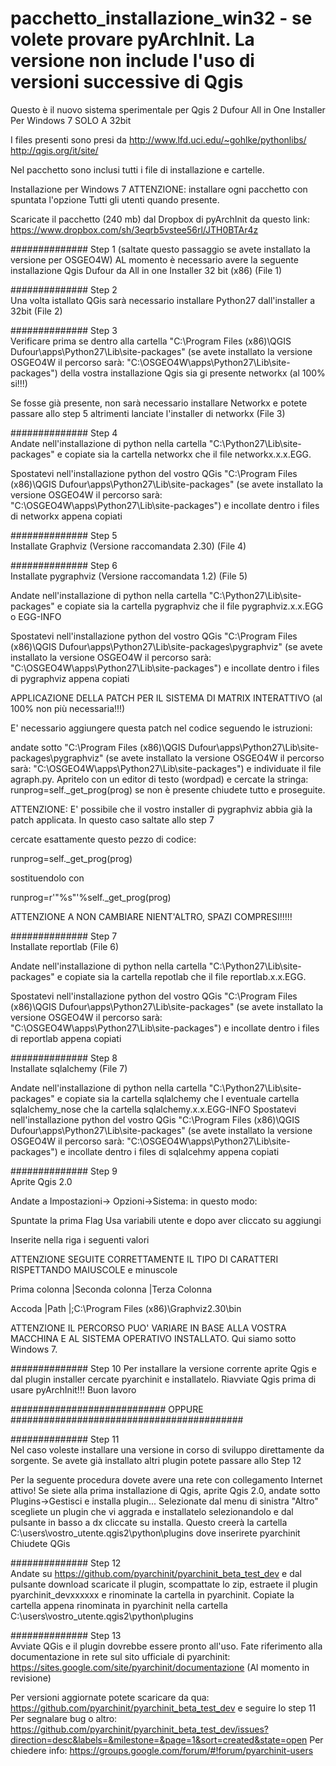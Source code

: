 pacchetto_installazione_win32 - se volete provare pyArchInit. La versione non include l'uso di versioni successive di Qgis
=============================
Questo è il nuovo sistema sperimentale per Qgis 2 Dufour All in One Installer Per Windows 7 SOLO A 32bit



I files presenti sono presi da
http://www.lfd.uci.edu/~gohlke/pythonlibs/
http://qgis.org/it/site/

Nel pacchetto sono inclusi tutti i file di installazione e cartelle.

Installazione per Windows 7
ATTENZIONE: installare ogni pacchetto con spuntata l'opzione Tutti gli utenti quando presente.

Scaricate il pacchetto (240 mb) dal Dropbox di pyArchInit da questo link: https://www.dropbox.com/sh/3eqrb5vstee56rl/JTH0BTAr4z


##############   Step 1   (saltate questo passaggio se avete installato la versione per OSGEO4W)
AL momento è  necessario avere la seguente installazione
Qgis Dufour da All in one Installer 32 bit (x86) (File 1) 


##############   Step 2   
Una volta istallato QGis sarà necessario installare Python27 dall'installer a 32bit (File 2)

##############   Step 3   
Verificare prima se dentro alla cartella "C:\Program Files (x86)\QGIS Dufour\apps\Python27\Lib\site-packages" (se avete installato la versione OSGEO4W il percorso sarà: "C:\OSGEO4W\apps\Python27\Lib\site-packages") della vostra installazione Qgis sia gi  presente networkx (al 100% si!!!)

Se fosse già presente, non sarà necessario installare Networkx e potete passare allo step 5 altrimenti lanciate  l'installer di networkx (File 3)

##############   Step 4   
Andate nell'installazione di python nella cartella "C:\Python27\Lib\site-packages" e copiate sia la cartella networkx che il file networkx.x.x.EGG.

Spostatevi nell'installazione python del vostro QGis "C:\Program Files (x86)\QGIS Dufour\apps\Python27\Lib\site-packages" (se avete installato la versione OSGEO4W il percorso sarà: "C:\OSGEO4W\apps\Python27\Lib\site-packages") e incollate dentro i files di networkx appena copiati

##############   Step 5   
Installate Graphviz (Versione raccomandata  2.30) (File 4)


##############   Step 6   
Installate pygraphviz (Versione raccomandata 1.2) (File 5)

Andate nell'installazione di python nella cartella "C:\Python27\Lib\site-packages\" e copiate sia la cartella  pygraphviz che il file pygraphviz.x.x.EGG o EGG-INFO

Spostatevi nell'installazione python del vostro QGis "C:\Program Files (x86)\QGIS Dufour\apps\Python27\Lib\site-packages\pygraphviz\" (se avete installato la versione OSGEO4W il percorso sarà: "C:\OSGEO4W\apps\Python27\Lib\site-packages") e incollate dentro i files di pygraphviz appena copiati

APPLICAZIONE DELLA PATCH PER IL SISTEMA DI MATRIX INTERATTIVO (al 100% non più necessaria!!!)

E' necessario aggiungere questa patch nel codice seguendo le istruzioni:

andate sotto
 "C:\Program Files (x86)\QGIS Dufour\apps\Python27\Lib\site-packages\pygraphviz\" (se avete installato la versione OSGEO4W il percorso sarà: "C:\OSGEO4W\apps\Python27\Lib\site-packages") e individuate il file agraph.py. Apritelo con un editor di testo (wordpad) e cercate la stringa: runprog=self._get_prog(prog) se non è presente chiudete tutto e proseguite.
 
ATTENZIONE: E' possibile che il vostro installer di pygraphviz abbia già la patch applicata.
In questo caso saltate allo step 7

cercate esattamente questo pezzo di codice:

runprog=self._get_prog(prog) 

sostituendolo con

runprog=r'"%s"'%self._get_prog(prog)

ATTENZIONE A NON CAMBIARE NIENT'ALTRO, SPAZI COMPRESI!!!!!

##############   Step 7   
Installate reportlab (File 6)

Andate nell'installazione di python nella cartella "C:\Python27\Lib\site-packages" e copiate sia la cartella 
repotlab che il file reportlab.x.x.EGG.

Spostatevi nell'installazione python del vostro QGis "C:\Program Files (x86)\QGIS Dufour\apps\Python27\Lib\site-packages" (se avete installato la versione OSGEO4W il percorso sarà: "C:\OSGEO4W\apps\Python27\Lib\site-packages") e incollate dentro i files di reportlab appena copiati

##############   Step 8   
Installate sqlalchemy (File 7)

Andate nell'installazione di python nella cartella "C:\Python27\Lib\site-packages" e copiate sia la cartella sqlalchemy che l eventuale cartella sqlalchemy_nose che la cartella sqlalchemy.x.x.EGG-INFO
Spostatevi nell'installazione python del vostro QGis "C:\Program Files (x86)\QGIS Dufour\apps\Python27\Lib\site-packages" (se avete installato la versione OSGEO4W il percorso sarà: "C:\OSGEO4W\apps\Python27\Lib\site-packages") e incollate dentro i files di sqlalcehmy appena copiati

##############   Step 9   
Aprite Qgis 2.0

Andate a Impostazioni-> Opzioni->Sistema:
in questo modo:

Spuntate la prima Flag Usa variabili utente e dopo aver cliccato su aggiungi

Inserite nella riga i seguenti valori

ATTENZIONE SEGUITE CORRETTAMENTE IL TIPO DI CARATTERI RISPETTANDO MAIUSCOLE e minuscole

Prima colonna  |Seconda colonna  |Terza Colonna


Accoda         |Path             |;C:\Program Files (x86)\Graphviz2.30\bin

ATTENZIONE IL PERCORSO PUO' VARIARE IN BASE ALLA VOSTRA MACCHINA E AL SISTEMA OPERATIVO INSTALLATO. Qui siamo sotto Windows 7.


##############   Step 10
Per installare la versione corrente aprite Qgis e dal plugin installer cercate pyarchinit e installatelo. Riavviate Qgis prima di usare pyArchInit!!!
Buon lavoro

############################ OPPURE ##########################################

##############   Step 11  
Nel caso voleste installare una versione in corso di sviluppo direttamente da sorgente. Se avete già  installato altri plugin potete passare allo Step 12

Per la seguente procedura dovete avere una rete con collegamento Internet attivo!
Se siete alla prima installazione di Qgis, aprite Qgis 2.0, andate sotto Plugins->Gestisci e installa plugin...
Selezionate dal menu di sinistra "Altro" scegliete un plugin che vi aggrada e installatelo selezionandolo e dal pulsante in basso a dx 
cliccate su installa.
Questo creerà  la cartella C:\users\vostro_utente\.qgis2\python\plugins dove inserirete pyarchinit
Chiudete QGis



##############   Step 12   
Andate su https://github.com/pyarchinit/pyarchinit_beta_test_dev e dal pulsante download scaricate il plugin, scompattate lo zip, estraete il plugin pyarchinit_devxxxxxx e rinominate la cartella in pyarchinit.
Copiate la cartella appena rinominata in pyarchinit nella cartella C:\users\vostro_utente\.qgis2\python\plugins 



##############   Step 13   
Avviate QGis e il plugin dovrebbe essere pronto all'uso. Fate riferimento alla documentazione in rete sul sito ufficiale di pyarchinit:
https://sites.google.com/site/pyarchinit/documentazione (Al momento in revisione)

Per versioni aggiornate potete scaricare da qua: https://github.com/pyarchinit/pyarchinit_beta_test_dev e seguire lo step 11
Per segnalare bug o altro: https://github.com/pyarchinit/pyarchinit_beta_test_dev/issues?direction=desc&labels=&milestone=&page=1&sort=created&state=open
Per chiedere info: https://groups.google.com/forum/#!forum/pyarchinit-users
